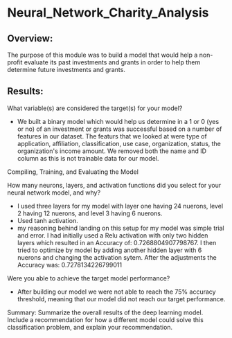 # Neural_Network_Charity_Analysis

## Overview: 
The purpose of this module was to build a model that would help a non-profit evaluate its past investments and grants in order to help them determine future investments and grants. 

## Results: 
What variable(s) are considered the target(s) for your model?
- We built a binary model which would help us determine in a 1 or 0 (yes or no) of an investment or grants was successful based on a number of features in our dataset. The featurs that we looked at were type of application, affiliation, classification, use case, organization, status, the organization's income amount. We removed both the name and ID column as this is not trainable data for our model. 


Compiling, Training, and Evaluating the Model

How many neurons, layers, and activation functions did you select for your neural network model, and why?
- I used three layers for my model with layer one having 24 nuerons, level 2 having 12 nuerons, and level 3 having 6 nuerons. 
- Used tanh activation.
- my reasoning behind landing on this setup for my model was simple trial and error. I had initially used a Relu activation with only two hidden layers which resulted in an Accuracy of: 0.7268804907798767. I then tried to optimize by model by adding another hidden layer with 6 nuerons and changing the activation sytem. After the adjustments the Accuracy was: 0.7278134226799011

Were you able to achieve the target model performance?
- After building our model we were not able to reach the 75% accuracy threshold, meaning that our model did not reach our target performance. 



Summary: Summarize the overall results of the deep learning model. Include a recommendation for how a different model could solve this classification problem, and explain your recommendation.
